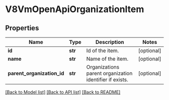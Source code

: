 # V8VmOpenApiOrganizationItem

## Properties
Name | Type | Description | Notes
------------ | ------------- | ------------- | -------------
**id** | **str** | Id of the item. | [optional] 
**name** | **str** | Name of the item. | [optional] 
**parent_organization_id** | **str** | Organizations parent organization identifier if exists. | [optional] 

[[Back to Model list]](../README.md#documentation-for-models) [[Back to API list]](../README.md#documentation-for-api-endpoints) [[Back to README]](../README.md)

